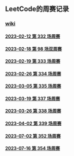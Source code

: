 ## LeetCode的周赛记录

### [wiki](https://github.com/ProgramTraveler/leetcode/wiki)

#### [2023-02-12 第 332 场周赛](https://github.com/ProgramTraveler/leetcode/wiki/2023-%E2%80%9002%E2%80%9012-%E7%AC%AC-332-%E5%9C%BA%E5%91%A8%E8%B5%9B)

#### [2023-02-18 第 98 场双周赛](https://github.com/ProgramTraveler/leetcode/wiki/2023%E2%80%9002%E2%80%9018-%E7%AC%AC-98-%E5%9C%BA%E5%8F%8C%E5%91%A8%E8%B5%9B)

#### [2023-02-19 第 333 场周赛](https://github.com/ProgramTraveler/leetcode/wiki/2023%E2%80%9002%E2%80%9019-%E7%AC%AC-333-%E5%9C%BA%E5%91%A8%E8%B5%9B)

#### [2023-02-26 第 334 场周赛](https://github.com/ProgramTraveler/leetcode/wiki/2023%E2%80%9002%E2%80%9026-%E7%AC%AC-334-%E5%9C%BA%E5%91%A8%E8%B5%9B)

#### [2023-03-05 第 335 场周赛](https://github.com/ProgramTraveler/leetcode/wiki/2023%E2%80%9003%E2%80%9005-%E7%AC%AC-335-%E5%9C%BA%E5%91%A8%E8%B5%9B)

#### [2023-03-19 第 337 场周赛](https://github.com/ProgramTraveler/leetcode/wiki/2023%E2%80%9003%E2%80%9019-%E7%AC%AC-337-%E5%9C%BA%E5%91%A8%E8%B5%9B)

#### [2023-03-26 第 338 场周赛](https://github.com/ProgramTraveler/leetcode/wiki/2023%E2%80%9003%E2%80%9026-%E7%AC%AC-338-%E5%9C%BA%E5%91%A8%E8%B5%9B)

#### [2023-04-02 第 339 场周赛](https://github.com/ProgramTraveler/leetcode/wiki/2023%E2%80%9004%E2%80%9002-%E7%AC%AC-339-%E5%9C%BA%E5%91%A8%E8%B5%9B)

#### [2023-07-02 第 352 场周赛](https://github.com/ProgramTraveler/leetcode/wiki/2023%E2%80%9007%E2%80%9002-%E7%AC%AC-352-%E5%9C%BA%E5%91%A8%E8%B5%9B)

#### [2023-07-16 第 354 场周赛](https://github.com/ProgramTraveler/leetcode/wiki/2023%E2%80%9007%E2%80%9016-%E7%AC%AC-354-%E5%9C%BA%E5%91%A8%E8%B5%9B)
